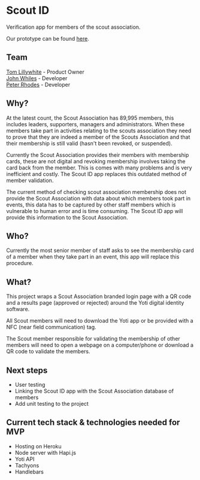 # Scout ID
Verification app for members of the scout association. 

Our prototype can be found [here](https://scout-id.herokuapp.com/). 

## Team
[Tom Lillywhite](https://github.com/tomlillywhite) - Product Owner <br>
[John Whiles](https://github.com/jwhiles) - Developer <br>
[Peter Rhodes](https://github.com/rhodespeter) - Developer

## Why?
At the latest count, the Scout Association has 89,995 members, this includes leaders, supporters, managers and administrators.
When these members take part in activities relating to the scouts association they need to prove that they are indeed a member of the Scouts Association and that their membership is still valid (hasn't been revoked, or suspended).

Currently the Scout Association provides their members with membership cards, these are not digital and revoking membership involves taking the card back from the member. This is comes with many problems and is very inefficient and costly. The Scout ID app replaces this outdated method of member validation. 

The current method of checking scout association membership does not provide the Scout Association with data about which members took part in events, this data has to be captured by other staff members which is vulnerable to human error and is time consuming. The Scout ID app will provide this information to the Scout Association. 

## Who?
Currently the most senior member of staff asks to see the membership card of a member when they take part in an event, this app will replace this procedure.

## What? 
This project wraps a Scout Association branded login page with a QR code and a results page (approved or rejected) around the Yoti digital identity software.

All Scout members will need to download the Yoti app or be provided with a NFC (near field communication) tag.

The Scout member responsible for validating the membership of other members will need to open a webpage on a computer/phone or download a QR code to validate the members. 

## Next steps
 - User testing
 - Linking the Scout ID app with the Scout Association database of members
 - Add unit testing to the project 
 
## Current tech stack & technologies needed for MVP
 - Hosting on Heroku
 - Node server with Hapi.js 
 - Yoti API
 - Tachyons
 - Handlebars
